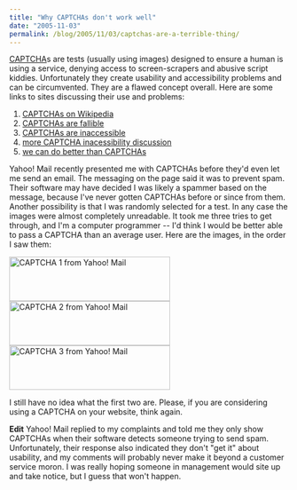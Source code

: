 ```yaml
---
title: "Why CAPTCHAs don't work well"
date: "2005-11-03"
permalink: /blog/2005/11/03/captchas-are-a-terrible-thing/
---
```

[CAPTCHA][1]s are tests (usually using images) designed to ensure a human is using a service, denying access to screen-scrapers and abusive script kiddies. Unfortunately they create usability and accessibility problems and can be circumvented. They are a flawed concept overall. Here are some links to sites discussing their use and problems:

1.  [CAPTCHAs on Wikipedia][2]
2.  [CAPTCHAs are fallible][3]
3.  [CAPTCHAs are inaccessible][4]
4.  [more CAPTCHA inacessibility discussion][5]
5.  [we can do better than CAPTCHAs][6]

Yahoo! Mail recently presented me with CAPTCHAs before they'd even let me send an email. The messaging on the page said it was to prevent spam. Their software may have decided I was likely a spammer based on the message, because I've never gotten CAPTCHAs before or since from them. Another possibility is that I was randomly selected for a test. In any case the images were almost completely unreadable. It took me three tries to get through, and I'm a computer programmer -- I'd think I would be better able to pass a CAPTCHA than an average user. Here are the images, in the order I saw them:

<img src="/articles/images/captcha1.jpg" height="80" width="290" alt="CAPTCHA 1 from Yahoo! Mail" />

<img src="/articles/images/captcha2.jpg" height="80" width="290" alt="CAPTCHA 2 from Yahoo! Mail" />

<img src="/articles/images/captcha3.jpg" height="80" width="290" alt="CAPTCHA 3 from Yahoo! Mail" />

I still have no idea what the first two are. Please, if you are considering using a CAPTCHA on your website, think again.

**Edit** Yahoo! Mail replied to my complaints and told me they only show CAPTCHAs when their software detects someone trying to send spam. Unfortunately, their response also indicated they don't "get it" about usability, and my comments will probably never make it beyond a customer service moron. I was really hoping someone in management would site up and take notice, but I guess that won't happen.

 [1]: http://www.captcha.net/
 [2]: http://en.wikipedia.org/wiki/Captcha
 [3]: http://sam.zoy.org/pwntcha/
 [4]: http://www.w3.org/2004/Talks/0319-csun-m3m/slide1-0.html
 [5]: http://www.petefreitag.com/item/376.cfm
 [6]: http://www.standards-schmandards.com/index.php?2005/01/01/11-captcha

